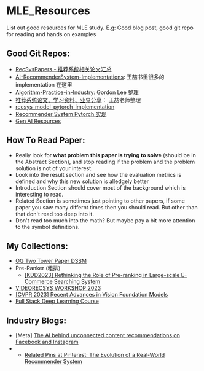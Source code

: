 # MLE_Resources
List out good resources for MLE study. E.g: Good blog post, good git repo for reading and hands on examples

## Good Git Repos: 
- [RecSysPapers - 推荐系统相关论文汇总](https://github.com/tangxyw/RecSysPapers) 
- [AI-RecommenderSystem-Implementations](https://github.com/qizhong19920114/AI-RecommenderSystem-Implementations): 王喆书里很多的 implementation 在这里
- [Algorithm-Practice-in-Industry](https://github.com/Doragd/Algorithm-Practice-in-Industry): Gordon Lee 整理
- [推荐系统论文、学习资料、业界分享](https://github.com/wzhe06/Reco-papers)： 王喆老师整理
- [recsys_model_pytorch_implementation](https://github.com/qizhong19920114/recsys_model_pytorch_implementation)
- [Recommender System Pytorch 实现](https://github.com/QikaiXu/Recommender-System-Pytorch/tree/main)
- [Gen AI Resources](https://github.com/wel3kxial/AIGC_Resources/)


## How To Read Paper:
  - Really look for __what problem this paper is trying to solve__ (should be in the Abstract Section), and stop reading if the problem and the problem solution is not of your interest.
  - Look into the result section and see how the evaluation metrics is defined and why this new solution is alledgely better
  - Introduction Section should cover most of the background which is interesting to read.
  - Related Section is sometimes just pointing to other papers, if some paper you saw many differnt times then you should read. But other than that don't read too deep into it.
  - Don't read too much into the math? But maybe pay a bit more attention to the symbol definitions. 


## My Collections: 
- [OG Two Tower Paper DSSM](papers/[CIKM2013]%20Learning%20Deep%20Structured%20Semantic%20Models%20for%20Web%20Search%20using%20Clickthrough%20Data.pdf)
- Pre-Ranker (粗排)
  - [[KDD2023] Rethinking the Role of Pre-ranking in Large-scale E-Commerce Searching System](papers/[KDD2023]%20Rethinking%20the%20Role%20of%20Pre-ranking%20in%20Large-scale%20E-Commerce%20Searching%20System.pdf)
- [VIDEORECSYS WORKSHOP 2023](https://videorecsys.com/)
- [[CVPR 2023] Recent Advances in Vision Foundation Models](https://vlp-tutorial.github.io/)
- [Full Stack Deep Learning Course](https://fullstackdeeplearning.com/spring2021/lecture-7/)



## Industry Blogs:
- [Meta] [The AI behind unconnected content recommendations on Facebook and Instagram](https://ai.meta.com/blog/ai-unconnected-content-recommendations-facebook-instagram/)
- - [Related Pins at Pinterest:
The Evolution of a Real-World Recommender System](https://arxiv.org/pdf/1702.07969.pdf)
